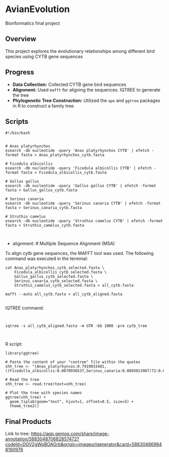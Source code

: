 # AvianEvolution
Bionformatics final project

## Overview
This project explores the evolutionary relationships among different bird species using CYTB gene sequences

## Progress
- **Data Collection:** Collected CYTB gene bird sequences
- **Alignment:** Used `mafft` for aligning the sequences. IQTREE to generate the tree 
- **Phylogenetic Tree Construction:** Utilized the `ape` and `ggtree` packages in R to construct a family tree.

## Scripts
```
#!/bin/bash


# Anas platyrhynchos
esearch -db nucleotide -query 'Anas platyrhynchos CYTB' | efetch -format fasta > Anas_platyrhynchos_cytb.fasta

# Ficedula albicollis
esearch -db nucleotide -query 'Ficedula albicollis CYTB' | efetch -format fasta > Ficedula_albicollis_cytb.fasta

# Gallus gallus
esearch -db nucleotide -query 'Gallus gallus CYTB' | efetch -format fasta > Gallus_gallus_cytb.fasta

# Serinus canaria
esearch -db nucleotide -query 'Serinus canaria CYTB' | efetch -format fasta > Serinus_canaria_cytb.fasta

# Struthio camelus
esearch -db nucleotide -query 'Struthio camelus CYTB' | efetch -format fasta > Struthio_camelus_cytb.fasta



```
- alignment: # Multiple Sequence Alignment (MSA)

To align cytb gene sequences, the MAFFT tool was used. The following command was executed in the terminal:

```
cat Anas_platyrhynchos_cytb_selected.fasta \
    Ficedula_albicollis_cytb_selected.fasta \
    Gallus_gallus_cytb_selected.fasta \
    Serinus_canaria_cytb_selected.fasta \
    Struthio_camelus_cytb_selected.fasta > all_cytb.fasta

mafft --auto all_cytb.fasta > all_cytb_aligned.fasta


```
IQTREE command: 

```


iqtree -s all_cytb_aligned.fasta -m GTR -bb 1000 -pre cytb_tree



```
R script:
```
library(ggtree)

# Paste the content of your "contree" file within the quotes
shh_tree <- "(Anas_platyrhyncos:0.7919033481,((Ficedulla_albicollis:0.0670936537,Serinus_canaria:0.0893013987)72:0.0546753501,Gallus_gallus:0.1175383905)46:0.0251519198,Struthio_camelus:0.0795765884);"

# Read the tree
shh_tree <- read.tree(text=shh_tree)

# Plot the tree with species names
ggtree(shh_tree) + 
  geom_tiplab(geom="text", hjust=1, offset=0.5, size=5) +
  theme_tree2()

```
  

## Final Products
Link to tree: https://app.gemoo.com/share/image-annotation/588304870682857472?codeId=DGV2gWpBOAGrb&origin=imageurlgenerator&card=588304869848190976

